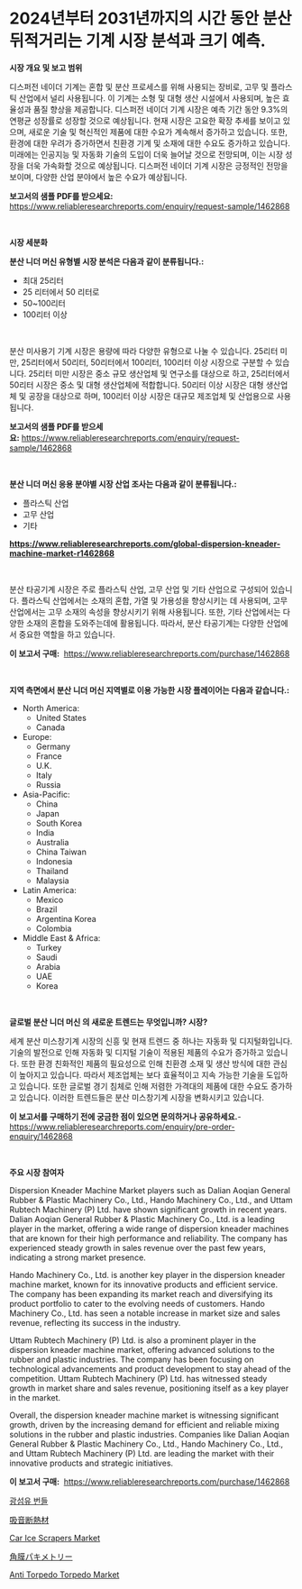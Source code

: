 <p><h1>2024년부터 2031년까지의 시간 동안 분산 뒤적거리는 기계 시장 분석과 크기 예측.</h1></p><p><strong>시장 개요 및 보고 범위</strong></p>
<p><p>디스퍼전 네이더 기계는 혼합 및 분산 프로세스를 위해 사용되는 장비로, 고무 및 플라스틱 산업에서 널리 사용됩니다. 이 기계는 소형 및 대형 생산 시설에서 사용되며, 높은 효율성과 품질 향상을 제공합니다. 디스퍼전 네이더 기계 시장은 예측 기간 동안 9.3%의 연평균 성장률로 성장할 것으로 예상됩니다. 현재 시장은 고요한 확장 추세를 보이고 있으며, 새로운 기술 및 혁신적인 제품에 대한 수요가 계속해서 증가하고 있습니다. 또한, 환경에 대한 우려가 증가하면서 친환경 기계 및 소재에 대한 수요도 증가하고 있습니다. 미래에는 인공지능 및 자동화 기술의 도입이 더욱 늘어날 것으로 전망되며, 이는 시장 성장을 더욱 가속화할 것으로 예상됩니다. 디스퍼전 네이더 기계 시장은 긍정적인 전망을 보이며, 다양한 산업 분야에서 높은 수요가 예상됩니다.</p></p>
<p><strong>보고서의 샘플 PDF를 받으세요:</strong> <a href="https://www.reliableresearchreports.com/enquiry/request-sample/1462868">https://www.reliableresearchreports.com/enquiry/request-sample/1462868</a></p>
<p>&nbsp;</p>
<p><strong>시장 세분화</strong></p>
<p><strong>분산 니더 머신 유형별 시장 분석은 다음과 같이 분류됩니다.:</strong></p>
<p><ul><li>최대 25리터</li><li>25 리터에서 50 리터로</li><li>50~100리터</li><li>100리터 이상</li></ul></p>
<p>&nbsp;</p>
<p><p>분산 미사용기 기계 시장은 용량에 따라 다양한 유형으로 나눌 수 있습니다. 25리터 미만, 25리터에서 50리터, 50리터에서 100리터, 100리터 이상 시장으로 구분할 수 있습니다. 25리터 미만 시장은 중소 규모 생산업체 및 연구소를 대상으로 하고, 25리터에서 50리터 시장은 중소 및 대형 생산업체에 적합합니다. 50리터 이상 시장은 대형 생산업체 및 공장을 대상으로 하며, 100리터 이상 시장은 대규모 제조업체 및 산업용으로 사용됩니다.</p></p>
<p><strong>보고서의 샘플 PDF를 받으세요:</strong>&nbsp;<a href="https://www.reliableresearchreports.com/enquiry/request-sample/1462868">https://www.reliableresearchreports.com/enquiry/request-sample/1462868</a></p>
<p>&nbsp;</p>
<p><strong> 분산 니더 머신 응용 분야별 시장 산업 조사는 다음과 같이 분류됩니다.:</strong></p>
<p><ul><li>플라스틱 산업</li><li>고무 산업</li><li>기타</li></ul></p>
<p><strong><a href="https://www.reliableresearchreports.com/global-dispersion-kneader-machine-market-r1462868">https://www.reliableresearchreports.com/global-dispersion-kneader-machine-market-r1462868</a></strong></p>
<p>&nbsp;</p>
<p><p>분산 타공기계 시장은 주로 플라스틱 산업, 고무 산업 및 기타 산업으로 구성되어 있습니다. 플라스틱 산업에서는 소재의 혼합, 가열 및 가용성을 향상시키는 데 사용되며, 고무 산업에서는 고무 소재의 속성을 향상시키기 위해 사용됩니다. 또한, 기타 산업에서는 다양한 소재의 혼합을 도와주는데에 활용됩니다. 따라서, 분산 타공기계는 다양한 산업에서 중요한 역할을 하고 있습니다.</p></p>
<p><strong>이 보고서 구매:</strong>&nbsp; <a href="https://www.reliableresearchreports.com/purchase/1462868">https://www.reliableresearchreports.com/purchase/1462868</a></p>
<p>&nbsp;</p>
<p><strong>지역 측면에서 분산 니더 머신 지역별로 이용 가능한 시장 플레이어는 다음과 같습니다.:</strong></p>
<p><ul>
    <li>
        North America:
        <ul>
            <li>United States</li>
            <li>Canada</li>
        </ul>
    </li>
    <li>
        Europe:
        <ul>
            <li>Germany</li>
            <li>France</li>
            <li>U.K.</li>
            <li>Italy</li>
            <li>Russia</li>
        </ul>
    </li>
    <li>
        Asia-Pacific:
        <ul>
            <li>China</li>
            <li>Japan</li>
            <li>South Korea</li>
            <li>India</li>
            <li>Australia</li>
            <li>China Taiwan</li>
            <li>Indonesia</li>
            <li>Thailand</li>
            <li>Malaysia</li>
        </ul>
    </li>
    <li>
        Latin America:
        <ul>
            <li>Mexico</li>
            <li>Brazil</li>
            <li>Argentina Korea</li>
            <li>Colombia</li>
        </ul>
    </li>
    <li>
        Middle East & Africa:
        <ul>
            <li>Turkey</li>
            <li>Saudi</li>
            <li>Arabia</li>
            <li>UAE</li>
            <li>Korea</li>
        </ul>
    </li>
    </ul></p>
<p>&nbsp;</p>
<p><strong>글로벌 분산 니더 머신 의 새로운 트렌드는 무엇입니까? 시장?</strong></p>
<p><p>세계 분산 미스창기계 시장의 신흥 및 현재 트렌드 중 하나는 자동화 및 디지털화입니다. 기술의 발전으로 인해 자동화 및 디지털 기술이 적용된 제품의 수요가 증가하고 있습니다. 또한 환경 친화적인 제품의 필요성으로 인해 친환경 소재 및 생산 방식에 대한 관심이 높아지고 있습니다. 따라서 제조업체는 보다 효율적이고 지속 가능한 기술을 도입하고 있습니다. 또한 글로벌 경기 침체로 인해 저렴한 가격대의 제품에 대한 수요도 증가하고 있습니다. 이러한 트렌드들은 분산 미스창기계 시장을 변화시키고 있습니다.</p></p>
<p><strong>이 보고서를 구매하기 전에 궁금한 점이 있으면 문의하거나 공유하세요.</strong>- <a href="https://www.reliableresearchreports.com/enquiry/pre-order-enquiry/1462868">https://www.reliableresearchreports.com/enquiry/pre-order-enquiry/1462868</a></p>
<p>&nbsp;</p>
<p><strong>주요 시장 참여자</strong></p>
<p><p>Dispersion Kneader Machine Market players such as Dalian Aoqian General Rubber & Plastic Machinery Co., Ltd., Hando Machinery Co., Ltd., and Uttam Rubtech Machinery (P) Ltd. have shown significant growth in recent years. Dalian Aoqian General Rubber & Plastic Machinery Co., Ltd. is a leading player in the market, offering a wide range of dispersion kneader machines that are known for their high performance and reliability. The company has experienced steady growth in sales revenue over the past few years, indicating a strong market presence.</p><p>Hando Machinery Co., Ltd. is another key player in the dispersion kneader machine market, known for its innovative products and efficient service. The company has been expanding its market reach and diversifying its product portfolio to cater to the evolving needs of customers. Hando Machinery Co., Ltd. has seen a notable increase in market size and sales revenue, reflecting its success in the industry.</p><p>Uttam Rubtech Machinery (P) Ltd. is also a prominent player in the dispersion kneader machine market, offering advanced solutions to the rubber and plastic industries. The company has been focusing on technological advancements and product development to stay ahead of the competition. Uttam Rubtech Machinery (P) Ltd. has witnessed steady growth in market share and sales revenue, positioning itself as a key player in the market.</p><p>Overall, the dispersion kneader machine market is witnessing significant growth, driven by the increasing demand for efficient and reliable mixing solutions in the rubber and plastic industries. Companies like Dalian Aoqian General Rubber & Plastic Machinery Co., Ltd., Hando Machinery Co., Ltd., and Uttam Rubtech Machinery (P) Ltd. are leading the market with their innovative products and strategic initiatives.</p></p>
<p><strong>이 보고서 구매:</strong>&nbsp;&nbsp;<a href="https://www.reliableresearchreports.com/purchase/1462868">https://www.reliableresearchreports.com/purchase/1462868</a></p>
<p><p><a href="https://medium.com/@maxinewilloughby/%EA%B4%91%EC%84%AC%EC%9C%A0-%EB%B2%88%EB%93%A4-%EC%8B%9C%EC%9E%A5-%EC%A0%90%EC%9C%A0%EC%9C%A8-%EB%B3%80%ED%99%94-%EB%B0%8F-%EC%8B%9C%EC%9E%A5-%EC%84%B1%EC%9E%A5-%EC%B6%94%EC%9D%B4-2024%EB%85%84%EB%B6%80%ED%84%B0-2031%EB%85%84%EA%B9%8C%EC%A7%80-8f1354f58264">광섬유 번들</a></p><p><a href="https://medium.com/@rebekaanderson14/%E9%9F%B3%E9%9F%BF%E6%96%AD%E7%86%B1%E6%9D%90%E5%B8%82%E5%A0%B4-%E5%B8%82%E5%A0%B4cagr-%E5%B8%82%E5%A0%B4%E3%83%88%E3%83%AC%E3%83%B3%E3%83%89-%E3%81%8A%E3%82%88%E3%81%B3%E6%88%90%E9%95%B7%E6%88%A6%E7%95%A5%E3%81%AB%E9%96%A2%E3%81%99%E3%82%8B%E6%B4%9E%E5%AF%9F-6e6b7e3197bd">吸音断熱材</a></p><p><a href="https://github.com/lylyparadise/Market-Research-Report-List-2/blob/main/car-ice-scrapers-market.md">Car Ice Scrapers Market</a></p><p><a href="https://medium.com/@urinalisis45667/%E8%A7%92%E8%86%9C%E5%8E%9A%E6%B8%AC%E5%AE%9A%E5%B8%82%E5%A0%B4%E3%81%AE%E3%83%A1%E3%83%88%E3%83%AA%E3%82%AF%E3%82%B9%E3%82%92%E8%A7%A3%E8%AA%AD%E3%81%99%E3%82%8B-%E5%B8%82%E5%A0%B4%E3%82%B7%E3%82%A7%E3%82%A2-%E3%83%88%E3%83%AC%E3%83%B3%E3%83%89-%E6%88%90%E9%95%B7%E3%83%91%E3%82%BF%E3%83%BC%E3%83%B3-168c7e5df1c8">角膜パキメトリー</a></p><p><a href="https://github.com/GroverBarry/Market-Research-Report-List-4/blob/main/anti-torpedo-torpedo-market.md">Anti Torpedo Torpedo Market</a></p></p>